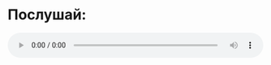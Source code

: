 <html>
<body>
  <head>
  <style>
    audio {
      width: 100%;
      height: 50px;
    }
  </style>
</head>
  <h1>Послушай:</h1>
  <audio controls>
    <source src="./Ernest_Merkel.mp3" type="audio/mpeg">
    Ваш браузер не поддерживает воспроизведение аудио.
  </audio>
</body>
</html>

